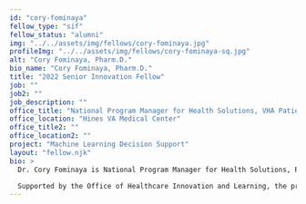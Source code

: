 ```yaml
---
id: "cory-fominaya"
fellow_type: "sif"
fellow_status: "alumni"
img: "../../assets/img/fellows/cory-fominaya.jpg"
profileImg: "../../assets/img/fellows/cory-fominaya-sq.jpg"
alt: "Cory Fominaya, Pharm.D."
bio_name: "Cory Fominaya, Pharm.D."
title: "2022 Senior Innovation Fellow"
job: ""
job2: ""
job_description: ""
office_title: "National Program Manager for Health Solutions, VHA Patient Care Services"
office_location: "Hines VA Medical Center"
office_title2: ""
office_location2: ""
project: "Machine Learning Decision Support"
layout: "fellow.njk"
bio: >
  Dr. Cory Fominaya is National Program Manager for Health Solutions, Population Health focusing on informatics solutions. His interests lie at the intersection of clinical informatics, statistics/mathematics, and outcomes research. As a Senior Innovation Fellow, he worked on creating Machine Learning Decision Support (MLDS). MLDS aims to design efficient cloud architecture and productionize a decision support service utilizing machine learning models to improve Veterans' clinical benefits adjudication.

  Supported by the Office of Healthcare Innovation and Learning, the program has undergone four key pilots from proof of concept to autonomous intervention across VISN 9, coordinating with key stakeholders including the Office of Finance Revenue Operations, Pharmacy Benefits Management, Members Services Health Resource Center, and Veterans Benefits Office of Business Oversight Program Integrity Office. The foundational work was completed and submitted to the Diffusion of Excellence Shark Tank Competition in 2016. An early application was scripted to create interactions between the clinicians, and the program was deployed to seven sites. During the next phase, the program performed autonomous interventions at multiple medical centers. Presently, the focus is shifting to codifying machine learning support systems for an enterprise solution capitalizing on integration within the electronic health records using a lightweight human-in-the-loop user interface. The program will support medical centers and administrative staff, enhancing impartiality and justice for Veterans, third-party payers, and VA Medical Centers.
---
```

